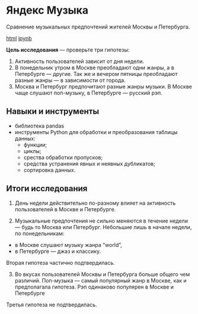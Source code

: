 # Яндекс Музыка
Сравнение музыкальных предпочтений жителей Москвы и Петербурга.

[html](https://github.com/Lud2022/My-Portfolio/blob/main/Project%20Music/Проект%20Яндекс%20музыка.html)    [ipynb](https://github.com/Lud2022/My-Portfolio/blob/main/Project%20Music/%D0%9F%D1%80%D0%BE%D0%B5%D0%BA%D1%82%20%D0%AF%D0%BD%D0%B4%D0%B5%D0%BA%D1%81%20%D0%BC%D1%83%D0%B7%D1%8B%D0%BA%D0%B0.html)
 
**Цель исследования** — проверьте три гипотезы:
1. Активность пользователей зависит от дня недели. 
2. В понедельник утром в Москве преобладают одни жанры, а в Петербурге — другие. Так же и вечером пятницы преобладают разные жанры — в зависимости от города. 
3. Москва и Петербург предпочитают разные жанры музыки. В Москве чаще слушают поп-музыку, в Петербурге — русский рэп.

## Навыки и инструменты

- библиотека pandas
- инструменты Python для обработки и преобразования таблицы данных:
  * функции;
  * циклы;
  * срества обработки пропусков;
  * средства устранения явных и неявных дубликатов;
  * сортировка данных.

## Итоги исследования


1. День недели действительно по-разному влияет на активность пользователей в Москве и Петербурге. 

2. Музыкальные предпочтения не сильно меняются в течение недели — будь то Москва или Петербург. Небольшие лишь в начале недели, по понедельникам:
* в Москве слушают музыку жанра “world”,
* в Петербурге — джаз и классику.

Вторая гипотеза частично подтвердилась. 

3. Во вкусах пользователей Москвы и Петербурга больше общего чем различий. Поп-музыка — самый популярный жанр в Москве, как и предполагала гипотеза. Рэп одинаково популярен в Москве и Петербурге

Третья гипотеза не подтвердилась.
